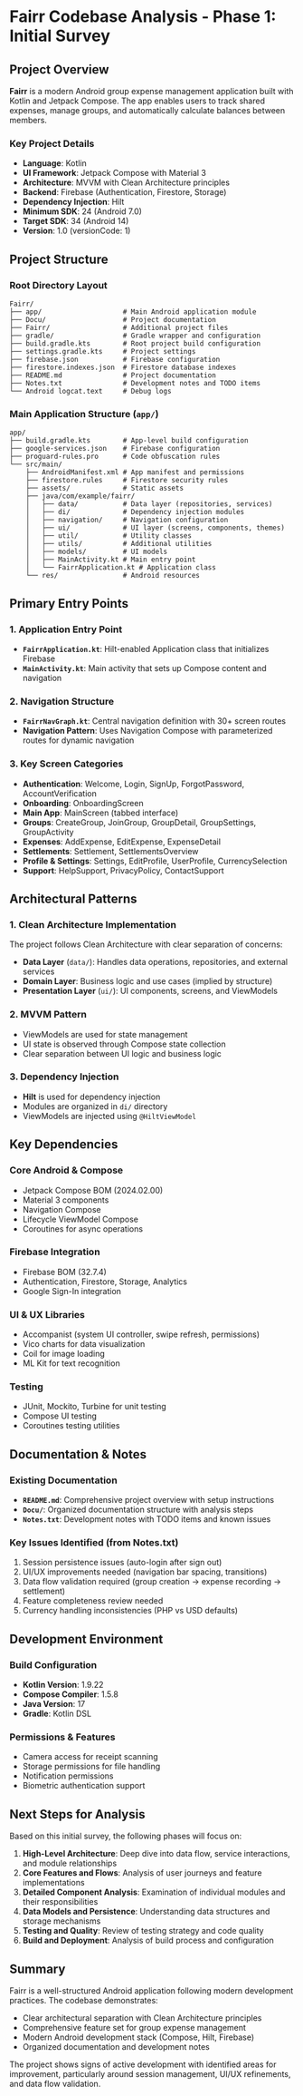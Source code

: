# Fairr Codebase Analysis - Phase 1: Initial Survey

## Project Overview

**Fairr** is a modern Android group expense management application built with Kotlin and Jetpack Compose. The app enables users to track shared expenses, manage groups, and automatically calculate balances between members.

### Key Project Details
- **Language**: Kotlin
- **UI Framework**: Jetpack Compose with Material 3
- **Architecture**: MVVM with Clean Architecture principles
- **Backend**: Firebase (Authentication, Firestore, Storage)
- **Dependency Injection**: Hilt
- **Minimum SDK**: 24 (Android 7.0)
- **Target SDK**: 34 (Android 14)
- **Version**: 1.0 (versionCode: 1)

## Project Structure

### Root Directory Layout
```
Fairr/
├── app/                    # Main Android application module
├── Docu/                   # Project documentation
├── Fairr/                  # Additional project files
├── gradle/                 # Gradle wrapper and configuration
├── build.gradle.kts        # Root project build configuration
├── settings.gradle.kts     # Project settings
├── firebase.json           # Firebase configuration
├── firestore.indexes.json  # Firestore database indexes
├── README.md               # Project documentation
├── Notes.txt               # Development notes and TODO items
└── Android logcat.text     # Debug logs
```

### Main Application Structure (`app/`)
```
app/
├── build.gradle.kts        # App-level build configuration
├── google-services.json    # Firebase configuration
├── proguard-rules.pro      # Code obfuscation rules
└── src/main/
    ├── AndroidManifest.xml # App manifest and permissions
    ├── firestore.rules     # Firestore security rules
    ├── assets/             # Static assets
    ├── java/com/example/fairr/
    │   ├── data/           # Data layer (repositories, services)
    │   ├── di/             # Dependency injection modules
    │   ├── navigation/     # Navigation configuration
    │   ├── ui/             # UI layer (screens, components, themes)
    │   ├── util/           # Utility classes
    │   ├── utils/          # Additional utilities
    │   ├── models/         # UI models
    │   ├── MainActivity.kt # Main entry point
    │   └── FairrApplication.kt # Application class
    └── res/                # Android resources
```

## Primary Entry Points

### 1. Application Entry Point
- **`FairrApplication.kt`**: Hilt-enabled Application class that initializes Firebase
- **`MainActivity.kt`**: Main activity that sets up Compose content and navigation

### 2. Navigation Structure
- **`FairrNavGraph.kt`**: Central navigation definition with 30+ screen routes
- **Navigation Pattern**: Uses Navigation Compose with parameterized routes for dynamic navigation

### 3. Key Screen Categories
- **Authentication**: Welcome, Login, SignUp, ForgotPassword, AccountVerification
- **Onboarding**: OnboardingScreen
- **Main App**: MainScreen (tabbed interface)
- **Groups**: CreateGroup, JoinGroup, GroupDetail, GroupSettings, GroupActivity
- **Expenses**: AddExpense, EditExpense, ExpenseDetail
- **Settlements**: Settlement, SettlementsOverview
- **Profile & Settings**: Settings, EditProfile, UserProfile, CurrencySelection
- **Support**: HelpSupport, PrivacyPolicy, ContactSupport

## Architectural Patterns

### 1. Clean Architecture Implementation
The project follows Clean Architecture with clear separation of concerns:

- **Data Layer** (`data/`): Handles data operations, repositories, and external services
- **Domain Layer**: Business logic and use cases (implied by structure)
- **Presentation Layer** (`ui/`): UI components, screens, and ViewModels

### 2. MVVM Pattern
- ViewModels are used for state management
- UI state is observed through Compose state collection
- Clear separation between UI logic and business logic

### 3. Dependency Injection
- **Hilt** is used for dependency injection
- Modules are organized in `di/` directory
- ViewModels are injected using `@HiltViewModel`

## Key Dependencies

### Core Android & Compose
- Jetpack Compose BOM (2024.02.00)
- Material 3 components
- Navigation Compose
- Lifecycle ViewModel Compose
- Coroutines for async operations

### Firebase Integration
- Firebase BOM (32.7.4)
- Authentication, Firestore, Storage, Analytics
- Google Sign-In integration

### UI & UX Libraries
- Accompanist (system UI controller, swipe refresh, permissions)
- Vico charts for data visualization
- Coil for image loading
- ML Kit for text recognition

### Testing
- JUnit, Mockito, Turbine for unit testing
- Compose UI testing
- Coroutines testing utilities

## Documentation & Notes

### Existing Documentation
- **`README.md`**: Comprehensive project overview with setup instructions
- **`Docu/`**: Organized documentation structure with analysis steps
- **`Notes.txt`**: Development notes with TODO items and known issues

### Key Issues Identified (from Notes.txt)
1. Session persistence issues (auto-login after sign out)
2. UI/UX improvements needed (navigation bar spacing, transitions)
3. Data flow validation required (group creation → expense recording → settlement)
4. Feature completeness review needed
5. Currency handling inconsistencies (PHP vs USD defaults)

## Development Environment

### Build Configuration
- **Kotlin Version**: 1.9.22
- **Compose Compiler**: 1.5.8
- **Java Version**: 17
- **Gradle**: Kotlin DSL

### Permissions & Features
- Camera access for receipt scanning
- Storage permissions for file handling
- Notification permissions
- Biometric authentication support

## Next Steps for Analysis

Based on this initial survey, the following phases will focus on:

1. **High-Level Architecture**: Deep dive into data flow, service interactions, and module relationships
2. **Core Features and Flows**: Analysis of user journeys and feature implementations
3. **Detailed Component Analysis**: Examination of individual modules and their responsibilities
4. **Data Models and Persistence**: Understanding data structures and storage mechanisms
5. **Testing and Quality**: Review of testing strategy and code quality
6. **Build and Deployment**: Analysis of build process and configuration

## Summary

Fairr is a well-structured Android application following modern development practices. The codebase demonstrates:
- Clear architectural separation with Clean Architecture principles
- Comprehensive feature set for group expense management
- Modern Android development stack (Compose, Hilt, Firebase)
- Organized documentation and development notes

The project shows signs of active development with identified areas for improvement, particularly around session management, UI/UX refinements, and data flow validation. 